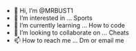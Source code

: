 - 👋 Hi, I’m @MRBUST1
- 👀 I’m interested in ...  Sports
- 🌱 I’m currently learning ...  How to code
- 💞️ I’m looking to collaborate on ...  Cheats
- 📫 How to reach me ...   Dm or email me

<!---
MRBUST1/MRBUST1 is a ✨ special ✨ repository because its `README.md` (this file) appears on your GitHub profile.
You can click the Preview link to take a look at your changes.
--->
